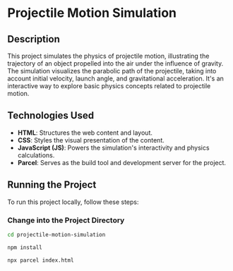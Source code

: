 # Projectile Motion Simulation

## Description

This project simulates the physics of projectile motion, illustrating the trajectory of an object propelled into the air under the influence of gravity. The simulation visualizes the parabolic path of the projectile, taking into account initial velocity, launch angle, and gravitational acceleration. It's an interactive way to explore basic physics concepts related to projectile motion.

## Technologies Used

- **HTML**: Structures the web content and layout.
- **CSS**: Styles the visual presentation of the content.
- **JavaScript (JS)**: Powers the simulation's interactivity and physics calculations.
- **Parcel**: Serves as the build tool and development server for the project.



## Running the Project

To run this project locally, follow these steps:

### Change into the Project Directory

```sh
cd projectile-motion-simulation

npm install

npx parcel index.html
